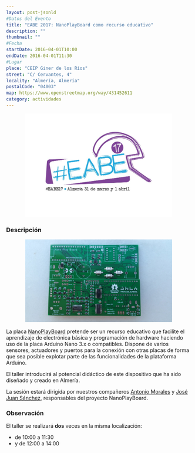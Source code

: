 ```yaml
---
layout: post-jsonld
#Datos del Evento
title: "EABE 2017: NanoPlayBoard como recurso educativo"
description: ""
thumbnail: ""
#Fecha
startDate: 2016-04-01T10:00
endDate: 2016-04-01T11:30
#Lugar
place: "CEIP Giner de los Ríos"
street: "C/ Cervantes, 4"
locality: "Almería, Almería"
postalCode: "04003"
map: https://www.openstreetmap.org/way/431452611
category: actividades
---
```


<p align="center">
  <img src="/recursos/2017-03-31/logo-eabe.jpg" width="400" alt="cartel EABE 2017" />
</p>

### Descripción


<p align="center">
  <img src="/recursos/2017-04-01/foto-nanoplayboard.jpg" width="400" alt="placa NanoPlayBoard" />
</p>


La placa [NanoPlayBoard](http://nanoplayboard.org/) pretende ser un recurso educativo que facilite el aprendizaje de electrónica básica y programación de hardware haciendo uso de la placa Arduino Nano 3.x o compatibles. Dispone de varios sensores, actuadores y puertos para la conexión con otras placas de forma que sea posible explotar parte de las funcionalidades de la plataforma Arduino.

El taller introducirá al potencial didáctico de este dispositivo que ha sido diseñado y creado en Almería.

La sesión estará dirigida por nuestros compañeros [Antonio Morales](https://foro.hacklabalmeria.net/users/AMR) y [José Juan Sánchez](https://foro.hacklabalmeria.net/users/josejuansanche), responsables del proyecto NanoPlayBoard.

### Observación

El taller se realizará __dos__ veces en la misma localización:

- de 10:00 a 11:30
- y de 12:00 a 14:00
